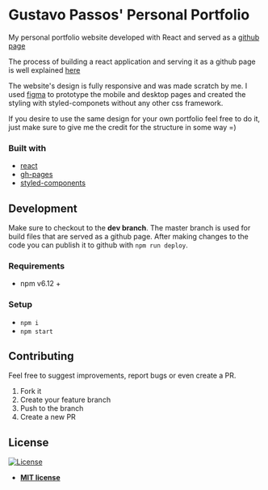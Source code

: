 # Gustavo Passos' Personal Portfolio

My personal portfolio website developed with React and served as a [github page](https://theguspassos.github.io/#/)

The process of building a react application and serving it as a github page is well explained [here](https://github.com/gitname/react-gh-pages)

The website's design is fully responsive and was made scratch by me. I used [figma](https://www.figma.com/) to prototype the mobile and desktop pages and created the styling with styled-componets without any other css framework.

If you desire to use the same design for your own portfolio feel free to do it, just make sure to give me the credit for the structure in some way =)

### Built with

- [react](https://reactjs.org/)
- [gh-pages](https://www.npmjs.com/package/gh-pages)
- [styled-components](https://styled-components.com/)

## Development

Make sure to checkout to the **dev branch**. The master branch is used for build files that are served as a github page.
After making changes to the code you can publish it to github with `npm run deploy`.

### Requirements

- npm v6.12 +

### Setup

- `npm i`
- `npm start`

## Contributing

Feel free to suggest improvements, report bugs or even create a PR.

1. Fork it
2. Create your feature branch
3. Push to the branch
4. Create a new PR

## License

[![License](http://img.shields.io/:license-mit-blue.svg?style=flat-square)](http://badges.mit-license.org)

- **[MIT license](http://opensource.org/licenses/mit-license.php)**
